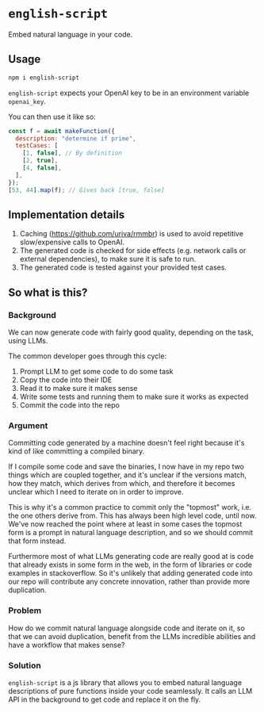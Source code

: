# `english-script`

Embed natural language in your code.

## Usage

```sh
npm i english-script
```

`english-script` expects your OpenAI key to be in an environment variable `openai_key`.

You can then use it like so:

```js
const f = await makeFunction({
  description: "determine if prime",
  testCases: [
    [1, false], // By definition
    [2, true],
    [4, false],
  ],
});
[53, 44].map(f); // Gives back [true, false]
```

## Implementation details

1. Caching (https://github.com/uriva/rmmbr) is used to avoid repetitive slow/expensive calls to OpenAI.
1. The generated code is checked for side effects (e.g. network calls or external dependencies), to make sure it is safe to run.
1. The generated code is tested against your provided test cases.

## So what is this?

### Background

We can now generate code with fairly good quality, depending on the task, using LLMs.

The common developer goes through this cycle:

1.  Prompt LLM to get some code to do some task
1.  Copy the code into their IDE
1.  Read it to make sure it makes sense
1.  Write some tests and running them to make sure it works as expected
1.  Commit the code into the repo

### Argument

Committing code generated by a machine doesn't feel right because it's kind of like committing a compiled binary.

If I compile some code and save the binaries, I now have in my repo two things which are coupled together, and it's unclear if the versions match, how they match, which derives from which, and therefore it becomes unclear which I need to iterate on in order to improve.

This is why it's a common practice to commit only the "topmost" work, i.e. the one others derive from. This has always been high level code, until now. We've now reached the point where at least in some cases the topmost form is a prompt in natural language description, and so we should commit that form instead.

Furthermore most of what LLMs generating code are really good at is code that already exists in some form in the web, in the form of libraries or code examples in stackoverflow. So it's unlikely that adding generated code into our repo will contribute any concrete innovation, rather than provide more duplication.

### Problem

How do we commit natural language alongside code and iterate on it, so that we can avoid duplication, benefit from the LLMs incredible abilities and have a workflow that makes sense?

### Solution

`english-script` is a js library that allows you to embed natural language descriptions of pure functions inside your code seamlessly. It calls an LLM API in the background to get code and replace it on the fly.
